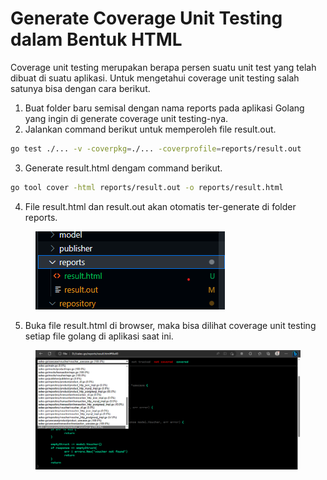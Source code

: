 # Generate Coverage Unit Testing dalam Bentuk HTML

Coverage unit testing merupakan berapa persen suatu unit test yang telah dibuat di suatu aplikasi. Untuk mengetahui coverage unit testing salah satunya bisa dengan cara berikut.

1. Buat folder baru semisal dengan nama reports pada aplikasi Golang yang ingin di generate coverage unit testing-nya.
2. Jalankan command berikut untuk memperoleh file result.out.

```bash
go test ./... -v -coverpkg=./... -coverprofile=reports/result.out
```

3. Generate result.html dengam command berikut.

```bash
go tool cover -html reports/result.out -o reports/result.html
```

4. File result.html dan result.out akan otomatis ter-generate di folder reports.

<figure><img src="../.gitbook/assets/1 (1).png" alt=""><figcaption></figcaption></figure>

5. Buka file result.html di browser, maka bisa dilihat coverage unit testing setiap file golang di aplikasi saat ini.

<figure><img src="../.gitbook/assets/1.png" alt=""><figcaption></figcaption></figure>
